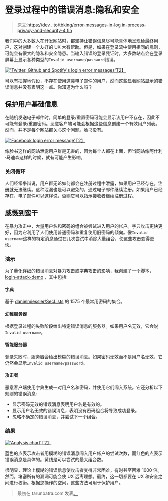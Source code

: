 # 登录过程中的错误消息:隐私和安全

> 原文:[https://dev . to/tbking/error-messages-in-log in-process-privacy-and-security-4 fin](https://dev.to/tbking/error-messages-in-login-process-privacy-and-security-4fin)

我们中的大多数人在开发网站时，都坚持让错误信息尽可能具体地呈现给最终用户，这对创建一个友好的 UX 大有帮助。但是，如果在登录流中使用相同的规则，可能会有很大的隐私和安全隐患。当输入错误的登录凭证时，大多数站点会在登录屏幕上显示各种类型的`Invalid username/password`错误。

[!['Twitter, Github and Spotify's login error messages'](../Images/08b3ba2d8cac7fa274a9fa6455370c74.png)T2】](https://res.cloudinary.com/practicaldev/image/fetch/s--4R1Lkj8o--/c_limit%2Cf_auto%2Cfl_progressive%2Cq_auto%2Cw_880/https://tarunbatra.com/data/images/Error-messages-in-login-process-Privacy-and-Security/twitter-github-spotify.png)

可以有把握地假设，不存在使用这类电子邮件的用户，然而这些显著网站显示的错误消息并没有表明这一点。你知道为什么吗？

## 保护用户基础信息

在随机发送电子邮件时，简单的登录/重置密码可能会显示该用户不存在，因此不可能有登录/重置密码。恶意客户端可能会根据这些信息创建一个有效用户列表。然而，并不是每个网站都关心这个问题。脸书没有。

[!['Facebook login error message'](../Images/66b77185ced8da110888aed78233d4c1.png)T2】](https://res.cloudinary.com/practicaldev/image/fetch/s--b38hn6mm--/c_limit%2Cf_auto%2Cfl_progressive%2Cq_auto%2Cw_880/https://tarunbatra.com/data/images/Error-messages-in-login-process-Privacy-and-Security/facebook.png)

像脸书这样的网站泄露用户群是无害的，因为每个人都在上面，但当网站像阿什利·马迪森这样的时候，就有可能产生影响。

### 关闭循环

人们经常争辩说，用户群无论如何都会在注册过程中泄露，如果用户已经存在，注册就无法继续。这种泄漏也是可以避免的，通过电子邮件继续注册。如果用户已经存在，电子邮件可以这样说，否则它可以指示接收者继续注册过程。

## 威慑到蛮干

在暴力攻击中，大量用户名和密码的组合被尝试进入用户的帐户。字典攻击更快更好，因为它利用了人们使用普通密码和重复使用旧密码的倾向。像`Invalid username`这样的特定消息通过在几次尝试中消除大量组合，使这些攻击变得更快。

### 演示

为了量化详细的错误消息对暴力攻击或字典攻击的影响，我创建了一个脚本， [login-attack-demo](https://github.com/tarunbatra/login-attack-demo) ，其中包括:

#### 字典

基于 [danielmiessler/SecLists](https://github.com/danielmiessler/SecLists/blob/master/Passwords/probable-v2-top1575.txt) 的 1575 个最常用密码的集合。

#### 幼稚服务器

根据登录过程的失败阶段给出特定错误消息的服务器。如果用户名无效，它会说`Invalid username`。

#### 智能服务器

登录失败时，服务器会给出模糊的错误消息。如果密码无效而不是用户名无效，它仍然会显示`Invalid username/password`。

#### 攻击者

恶意客户端使用字典生成一对用户名和密码，并使用它们闯入系统。它还分析以下规则的错误消息:

*   显示密码无效的错误消息表明用户名是有效的。
*   显示用户名无效的错误消息，表明没有密码组合将导致成功登录。
*   忽略不确定的错误消息，并尝试下一个组合。

### 结果

[!['Analysis chart'](../Images/7b20591291300969835bd932f6cb0297.png)T2】](https://res.cloudinary.com/practicaldev/image/fetch/s--EDozEUBT--/c_limit%2Cf_auto%2Cfl_progressive%2Cq_auto%2Cw_880/https://tarunbatra.com/data/images/Error-messages-in-login-process-Privacy-and-Security/chart.png)

蓝色的点表示攻击者用模糊的错误消息闯入用户帐户的尝试次数，而红色的点表示错误消息是具体的。黄线是可以尝试的最大组合数。

很明显，理论上模糊的错误信息使攻击者变得非常困难，有时甚至困难 1000 倍。然而，堵塞所有的漏洞可能会使 UX 远离理想。最终，这一切都要在 UX 和安全之间进行权衡。根据您操作的空间，这些方法可用于保护用户。

> 最初在 tarunbatra.com 发表[。](https://tarunbatra.com/blog/security/Error-messages-in-login-process-Privacy-and-Security)
